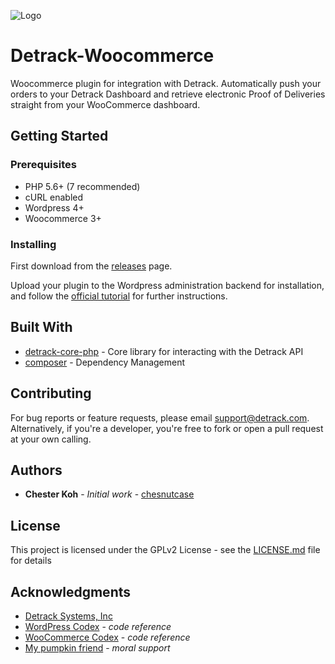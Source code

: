 ![Logo](https://www.detrack.com/wp-content/uploads/2018/04/detrack-woocommerce-SQUARE-768x460.png)
# Detrack-Woocommerce

Woocommerce plugin for integration with Detrack. Automatically push your orders to your Detrack Dashboard and retrieve electronic Proof of Deliveries straight from your WooCommerce dashboard.

## Getting Started

### Prerequisites

- PHP 5.6+ (7 recommended)
- cURL enabled
- Wordpress 4+
- Woocommerce 3+

### Installing

First download from the [releases](https://github.com/detrack/detrack-woocommerce) page.

Upload your plugin to the Wordpress administration backend for installation, and follow the [official tutorial](https://www.detrack.com/tutorials/woocommerce-integration/) for further instructions.


## Built With

* [detrack-core-php](https://github.com/detrack/detrack-core-php) - Core library for interacting with the Detrack API
* [composer](https://getcomposer.org/) - Dependency Management

## Contributing

For bug reports or feature requests, please email support@detrack.com.
Alternatively, if you're a developer, you're free to fork or open a pull request at your own calling.

## Authors

* **Chester Koh** - *Initial work* - [chesnutcase](https://github.com/chesnutcase)

## License

This project is licensed under the GPLv2 License - see the [LICENSE.md](LICENSE.md) file for details

## Acknowledgments

* [Detrack Systems, Inc](https://detrack.com)
* [WordPress Codex](https://codex.wordpress.org/) - *code reference*
* [WooCommerce Codex](https://docs.woocommerce.com/documentation/plugins/woocommerce/woocommerce-codex/) - *code reference*
* [My pumpkin friend](https://www.detrack.com/wp-content/uploads/2018/04/IMG_20180414_170028.jpg) - *moral support*
